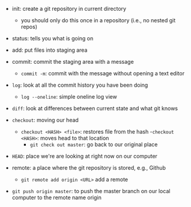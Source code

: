 - init: create a git repository in current directory
    - you should only do this once in a repository  (i.e., no nested git repos)
- status: tells you what is going on
- add: put files into staging area
- commit: commit the staging area with a message
    - `commit -m`: commit with the message without opening a text editor
- `log`: look at all the commit history you have been doing
    - `log --oneline`: simple oneline log view
- `diff`: look at differences between current state and what git knows
- `checkout`: moving our head
    - `checkout <HASH> <file>`: restores file from the hash
    -`checkout <HASH>`: moves head to that location
        - `git check out master`: go back to our original place
- `HEAD`: place we're are looking at right now on our computer 

- remote: a place where the git repository is stored, e.g., Github
    - `git remote add origin <URL>` add a remote
- `git push origin master`: to push the master branch on our local computer to the remote name origin 
